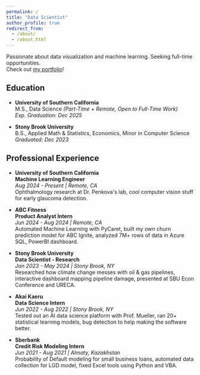 ```yaml
---
permalink: /
title: "Data Scientist"
author_profile: true
redirect_from: 
  - /about/
  - /about.html
---
```


Passionate about data visualization and machine learning. Seeking full-time opportunities.  
Check out <a href="https://kikossik.github.io/portfolio/" target="_blank">my portfolio</a>!

Education
---
- **University of Southern California**  
  M.S., Data Science *(Part-Time + Remote, Open to Full-Time Work)*  
  *Exp. Graduation: Dec 2025*
  
- **Stony Brook University**  
  B.S., Applied Math & Statistics, Economics, Minor in Computer Science  
  *Graduated: Dec 2023*

Professional Experience
---
- **University of Southern California**  
  **Machine Learning Engineer**  
  *Aug 2024 - Present | Remote, CA*  
  Ophthalmology research at Dr. Penkova's lab, cool computer vision stuff for early glaucoma detection.

- **ABC Fitness**  
  **Product Analyst Intern**  
  *Jun 2024 - Aug 2024 | Remote, CA*  
  Automated Machine Learning with PyCaret, built my own churn prediction model for ABC Ignite, analyzed 7M+ rows of data in Azure SQL, PowerBI dashboard.

- **Stony Brook University**  
  **Data Scientist - Research**  
  *Jan 2023 - May 2024 | Stony Brook, NY*  
  Researched how climate change messes with oil & gas pipelines, interactive dashboard mapping pipeline damage, presented at SBU Econ Conference and URECA.

- **Akai Kaeru**  
  **Data Science Intern**  
  *Jun 2022 - Aug 2022 | Stony Brook, NY*  
  Tested out an AI data science platform with Prof. Mueller, ran 20+ statistical learning models, bug detection to help making the software better.

- **Sberbank**  
  **Credit Risk Modeling Intern**  
  *Jun 2021 - Aug 2021 | Almaty, Kazakhstan*  
  Probability of Default modeling for small business loans, automated data collection for LGD model, fixed Excel tools using Python and VBA.

